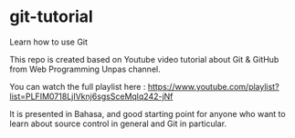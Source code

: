 # git-tutorial
Learn how to use Git

This repo is created based on Youtube video tutorial about Git & GitHub from Web Programming Unpas channel.

You can watch the full playlist here : https://www.youtube.com/playlist?list=PLFIM0718LjIVknj6sgsSceMqlq242-jNf

It is presented in Bahasa, and good starting point for anyone who want to learn about source control in general and Git in particular.
